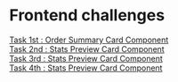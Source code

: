 # Frontend challenges

[Task 1st : Order Summary Card Component](https://saaqlainn.github.io/FrontEnd-Tasks/1st.Order%20summary%20Card) <br>
[Task 2nd : Stats Preview Card Component](https://saaqlainn.github.io/FrontEnd-Tasks/2nd.Stats%20Preview%20Card) <br>
[Task 3rd : Stats Preview Card Component](https://saaqlainn.github.io/FrontEnd-Tasks/3rd.Three-Column%20Preview%20Card) <br>
[Task 4th : Stats Preview Card Component](https://saaqlainn.github.io/FrontEnd-Tasks/4th.Profile%20card%20component) <br>
